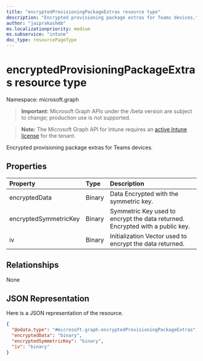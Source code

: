 ```yaml
---
title: "encryptedProvisioningPackageExtras resource type"
description: "Encrypted provisioning package extras for Teams devices."
author: "jaiprakashmb"
ms.localizationpriority: medium
ms.subservice: "intune"
doc_type: resourcePageType
---
```


# encryptedProvisioningPackageExtras resource type

Namespace: microsoft.graph

> **Important:** Microsoft Graph APIs under the /beta version are subject to change; production use is not supported.

> **Note:** The Microsoft Graph API for Intune requires an [active Intune license](https://go.microsoft.com/fwlink/?linkid=839381) for the tenant.

Encrypted provisioning package extras for Teams devices.

## Properties
|Property|Type|Description|
|:---|:---|:---|
|encryptedData|Binary|Data Encrypted with the symmetric key.|
|encryptedSymmetricKey|Binary|Symmetric Key used to encrypt the data returned. Encrypted with a public key.|
|iv|Binary|Initialization Vector used to encrypt the data returned.|

## Relationships
None

## JSON Representation
Here is a JSON representation of the resource.
<!-- {
  "blockType": "resource",
  "@odata.type": "microsoft.graph.encryptedProvisioningPackageExtras"
}
-->
``` json
{
  "@odata.type": "#microsoft.graph.encryptedProvisioningPackageExtras",
  "encryptedData": "binary",
  "encryptedSymmetricKey": "binary",
  "iv": "binary"
}
```
